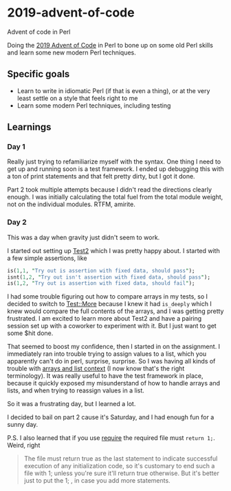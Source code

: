 # 2019-advent-of-code
Advent of code in Perl

Doing the [2019 Advent of Code](https://adventofcode.com/2019) in Perl to bone up on some old Perl skills and learn some new modern Perl techniques.

## Specific goals

* Learn to write in idiomatic Perl (if that is even a thing), or at the very least settle on a style that feels right to me
* Learn some modern Perl techniques, including testing

## Learnings

### Day 1
Really just trying to refamiliarize myself with the syntax. One thing I need to get up and running soon is a test framework. I ended up debugging this with a ton of print statements and that felt pretty dirty, but I got it done.

Part 2 took multiple attempts because I didn't read the directions clearly enough. I was initially calculating the total fuel from the total module weight, not on the individual modules. RTFM, amirite.

### Day 2
This was a day when gravity just didn't seem to work.

I started out setting up [Test2](https://metacpan.org/pod/Test2) which I was pretty happy about. I started with a few simple assertions, like

```perl 
is(1,1, "Try out is assertion with fixed data, should pass");
isnt(1,2, "Try out isn't assertion with fixed data, should pass");
is(1,2, "Try out is assertion with fixed data, should fail");
```

I had some trouble figuring out how to compare arrays in my tests, so I decided to switch to [Test::More](https://perldoc.perl.org/Test/More.html) because I knew it had `is_deeply` which I knew would compare the full contents of the arrays, and I was getting pretty frustrated. I am excited to learn more about Test2 and have a pairing session set up with a coworker to experiment with it. But I just want to get some $hit done.

That seemed to boost my confidence, then I started in on the assignment. I immediately ran into trouble trying to assign values to a list, which you apparently can't do in perl, surprise, surprise. So I was having all kinds of trouble with [arrays and list context](https://perlmaven.com/scalar-and-list-context-in-perl) (I now know that's the right terminology). It was really useful to have the test framework in place, because it quickly exposed my misunderstand of how to handle arrays and lists, and when trying to reassign values in a list.

So it was a frustrating day, but I learned a lot.

I decided to bail on part 2 cause it's Saturday, and I had enough fun for a sunny day.

P.S. I also learned that if you use [require](https://perldoc.perl.org/functions/require.html) the required file must `return 1;`. Weird, right
> The file must return true as the last statement to indicate successful execution of any initialization code, so it's customary to end such a file with 1; unless you're sure it'll return true otherwise. But it's better just to put the 1; , in case you add more statements.
